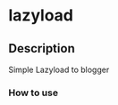 # lazyload


## Description

Simple Lazyload to blogger

### How to use

<pre><code>
<script type='text/javascript'>
/*! Lazyload */
var lazyload=!1;window.addEventListener("scroll",function(){(0!=document.documentElement.scrollTop&&!1===lazyload||0!=document.body.scrollTop&&!1===lazyload)&&(!function(){var e=document.createElement("script");e.type="text/javascript",e.async=!0,e.src="https://cdn.statically.io/gh/reedniv/lazyload/jquery/v.1.0/lazyload.js?cache=31556952";var a=document.getElementsByTagName("script")[0];a.parentNode.insertBefore(e,a)}(),lazyload=!0)},!0);
</script>
</code></pre>
